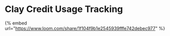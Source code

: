 # Clay Credit Usage Tracking

{% embed url="https://www.loom.com/share/1f104f9b1e2545939fffe742debec977" %}
